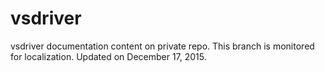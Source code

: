 # vsdriver
vsdriver documentation content on private repo. This branch is monitored for localization. Updated on December 17, 2015.



